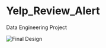 # Yelp_Review_Alert
Data Engineering Project 

![Final Design](https://user-images.githubusercontent.com/8738489/127738869-4ffc72d4-44bf-4166-947a-7f513d989a99.png)






